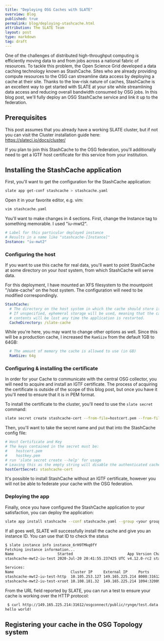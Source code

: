 ```yaml
---
title: "Deploying OSG Caches with SLATE"
overview: Blog
published: true
permalink: blog/deploying-stashcache.html
attribution: The SLATE Team
layout: post
type: markdown
tag: draft
---
```


One of the challenges of distributed high-throughput computing is efficiently moving data to and from jobs across a national fabric of resources. To tackle this problem, the Open Science Grid developed a data caching technology known as StashCache. Sites who are already providing compute resources to the OSG can streamline data access by deploying a cache at their site. Thanks to the low-risk nature of caches, StashCache is an excellent way to get started with SLATE at your site while streamlining data access and reducing overall bandwidth consumed by OSG jobs. In this blog post, we'll fully deploy an OSG StashCache service and link it up to the federation. 

## Prerequisites

This post assumes that you already have a working SLATE cluster, but if not you can visit the Cluster installation guide here: https://slateci.io/docs/cluster/

If you plan to join this StashCache to the OSG federation, you'll additionally need to get a IGTF host certificate for this service from your institution.

## Installing the StashCache application

First, you'll want to get the configuration for the StashCache application:

```bash
slate app get-conf stashcache > stashcache.yaml
```

Open it in your favorite editor, e.g. vim:

```bash
vim stashcache.yaml
```

You'll want to make changes in 4 sections. First, change the Instance tag to something memorable. I used "iu-mwt2".
```yaml
# Label for this particular deployed instance
# Results in a name like "stashcache-[Instance]"
Instance: "iu-mwt2"
```

### Configuring the host
If you want to use this cache for real data, you'll want to point StashCache at some directory on your _host_ system, from which StashCache will serve data. 

For this deployment, I have mounted an XFS filesystem to the mountpoint "/slate-cache" on the host system. The configuration will need to be modified correspondingly. 
```yaml
StashCache:
  # The directory on the host system in which the cache should store its data.
  # If unspecified, ephemeral storage will be used, meaning that the cache
  # contents will be lost any time the application is restarted.
  CacheDirectory: /slate-cache
```

While you're here, you may want to change other options as well. Since this will be a production cache, I increased the `RamSize` from the default 1GB to 64GB:
```yaml
  # The amount of memory the cache is allowed to use (in GB)
  RamSize: 64g
```

### Configuring & installing the certificate

In order for your Cache to communicate with the central OSG collector, you will need to acquire and install an IGTF certificate. The process of acquiring the certificate is outside of the scope of this blog post, but once you have it you'll need to ensure that it is in PEM format.

To install the certificate to the cluster, you'll need to use the `slate secret` command:
```bash
slate secret create stashcache-cert --from-file=hostcert.pem --from-file=hostkey.pem
```

Then, you'll want to take the secret name and put that into the StashCache config file:
```yaml
# Host Certificate and Key
# The keys contained in the secret must be:
#    hostcert.pem
#    hostkey.pem
# run 'slate secret create --help' for usage
# Leaving this as the empty string will disable the authenticated cache.
hostCertSecret: stashcache-cert
```

It's possible to install StashCache without an IGTF certificate, however you will not be able to federate your cache with the OSG federation. 

### Deploying the app

Finally, once you have configured the StashCache application to your satisfaction, you can deploy the application:

```bash
slate app install stashcache --conf stashcache.yaml --group <your group> --cluster <your cluster>
```

If all goes well, SLATE will successfully install the cache and give you an instance ID. You can use that ID to check the status
```bash
$ slate instance info instance_6rH9TMkq0fY
Fetching instance information...
Name                    Started                         App Version Chart Version     Group Cluster ID
stashcache-mwt2-iu-test 2020-Jul-20 20:41:55.237425 UTC v4.12.0-rc2 stashcache-0.1.15 mwt2  mwt2-iu instance_6rH9TMkq0fY

Services:
Name                          Cluster IP     External IP     Ports          URL
stashcache-mwt2-iu-test-http  10.105.253.127 149.165.225.214 8000:31612/TCP 149.165.225.214:31612
stashcache-mwt2-iu-test-xroot 10.108.181.32  149.165.225.214 1094:32009/TCP 149.165.225.214:32009
```

From the URL field reported by SLATE, you can run a test to ensure your cache is working over the HTTP protocol:
```bash
 $ curl http://149.165.225.214:31612/osgconnect/public/rynge/test.data
hello world!
```

## Registering your cache in the OSG Topology system

